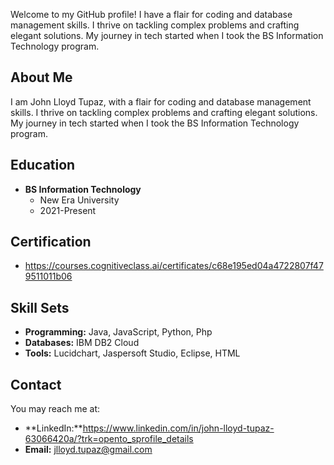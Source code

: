 Welcome to my GitHub profile! I have a flair for coding and database management skills. I thrive on tackling complex problems and crafting elegant solutions. My journey in tech started when I took the BS Information Technology program.

## About Me

I am John Lloyd Tupaz, with a flair for coding and database management skills. I thrive on tackling complex problems and crafting elegant solutions. My journey in tech started when I took the BS Information Technology program.

## Education

- **BS Information Technology**
  - New Era University
  - 2021-Present

## Certification

- https://courses.cognitiveclass.ai/certificates/c68e195ed04a4722807f479511011b06

## Skill Sets

- **Programming:** Java, JavaScript, Python, Php
- **Databases:** IBM DB2 Cloud
- **Tools:** Lucidchart, Jaspersoft Studio, Eclipse, HTML

## Contact

You may reach me at:

- **LinkedIn:**https://www.linkedin.com/in/john-lloyd-tupaz-63066420a/?trk=opento_sprofile_details
- **Email:** jlloyd.tupaz@gmail.com
